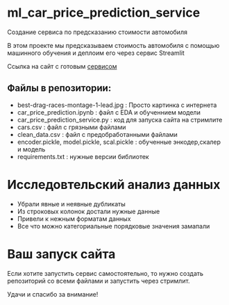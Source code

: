 # ml_car_price_prediction_service

Создание сервиса по предсказанию стоимости автомобиля

В этом проекте мы предсказываем стоимость автомобиля с помощью машинного обучения и деплоим его через сервис Streamlit

Ссылка на сайт с готовым [сервисом](https://ml-car-price-prediction.streamlit.app/)

## Файлы в репозитории:

- best-drag-races-montage-1-lead.jpg : Просто картинка с интернета
- car_price_prediction.ipynb : файл с EDA и обученнием модели
- car_price_prediction_service.py : код для запуска сайта на стримлите
- cars.csv : файл с грязными файлами
- clean_data.csv : файл с предобработанными файлами
- encoder.pickle, model.pickle, scal.pickle : обученные энкодер,скалер и модель
- requirements.txt : нужные версии библиотек 
# Исследовтельский анализ данных

- Убрали явные и неявные дубликаты
- Из строковых колонок достали нужные данные
- Привели к нежным форматам данных
- Все что можно категориальные порядковые значения замапали

# Ваш запуск сайта

Если хотите запустить сервис самостоятельно, то нужно создать репозиторий со всеми файлами и запустить через стримлит.

Удачи и спасибо за внимание!
